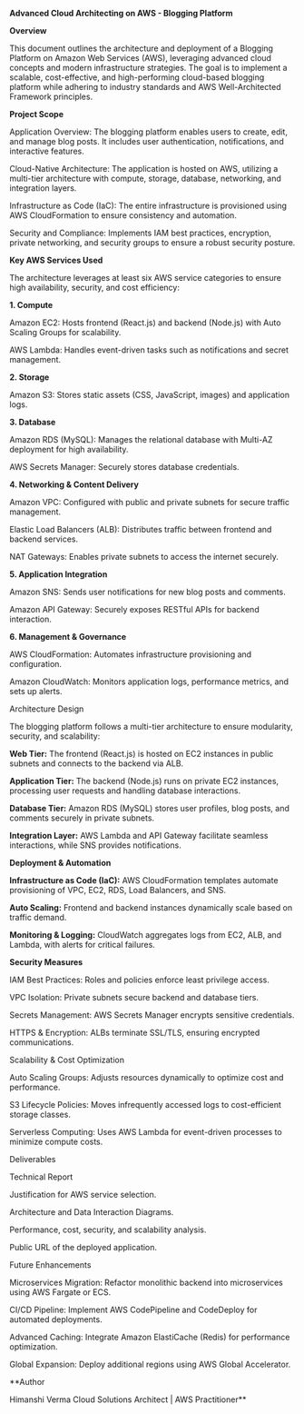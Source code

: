 **Advanced Cloud Architecting on AWS - Blogging Platform**

**Overview**

This document outlines the architecture and deployment of a Blogging Platform on Amazon Web Services (AWS), leveraging advanced cloud concepts and modern infrastructure strategies. The goal is to implement a scalable, cost-effective, and high-performing cloud-based blogging platform while adhering to industry standards and AWS Well-Architected Framework principles.

**Project Scope**

Application Overview: The blogging platform enables users to create, edit, and manage blog posts. It includes user authentication, notifications, and interactive features.

Cloud-Native Architecture: The application is hosted on AWS, utilizing a multi-tier architecture with compute, storage, database, networking, and integration layers.

Infrastructure as Code (IaC): The entire infrastructure is provisioned using AWS CloudFormation to ensure consistency and automation.

Security and Compliance: Implements IAM best practices, encryption, private networking, and security groups to ensure a robust security posture.

**Key AWS Services Used**

The architecture leverages at least six AWS service categories to ensure high availability, security, and cost efficiency:

**1. Compute**

Amazon EC2: Hosts frontend (React.js) and backend (Node.js) with Auto Scaling Groups for scalability.

AWS Lambda: Handles event-driven tasks such as notifications and secret management.

**2. Storage**

Amazon S3: Stores static assets (CSS, JavaScript, images) and application logs.

**3. Database**

Amazon RDS (MySQL): Manages the relational database with Multi-AZ deployment for high availability.

AWS Secrets Manager: Securely stores database credentials.

**4. Networking & Content Delivery**

Amazon VPC: Configured with public and private subnets for secure traffic management.

Elastic Load Balancers (ALB): Distributes traffic between frontend and backend services.

NAT Gateways: Enables private subnets to access the internet securely.

**5. Application Integration**

Amazon SNS: Sends user notifications for new blog posts and comments.

Amazon API Gateway: Securely exposes RESTful APIs for backend interaction.

**6. Management & Governance**

AWS CloudFormation: Automates infrastructure provisioning and configuration.

Amazon CloudWatch: Monitors application logs, performance metrics, and sets up alerts.

Architecture Design

The blogging platform follows a multi-tier architecture to ensure modularity, security, and scalability:

**Web Tier:** The frontend (React.js) is hosted on EC2 instances in public subnets and connects to the backend via ALB.

**Application Tier:** The backend (Node.js) runs on private EC2 instances, processing user requests and handling database interactions.

**Database Tier:** Amazon RDS (MySQL) stores user profiles, blog posts, and comments securely in private subnets.

**Integration Layer:** AWS Lambda and API Gateway facilitate seamless interactions, while SNS provides notifications.

**Deployment & Automation**

**Infrastructure as Code (IaC):** AWS CloudFormation templates automate provisioning of VPC, EC2, RDS, Load Balancers, and SNS.

**Auto Scaling:** Frontend and backend instances dynamically scale based on traffic demand.

**Monitoring & Logging:** CloudWatch aggregates logs from EC2, ALB, and Lambda, with alerts for critical failures.

**Security Measures**

IAM Best Practices: Roles and policies enforce least privilege access.

VPC Isolation: Private subnets secure backend and database tiers.

Secrets Management: AWS Secrets Manager encrypts sensitive credentials.

HTTPS & Encryption: ALBs terminate SSL/TLS, ensuring encrypted communications.

Scalability & Cost Optimization

Auto Scaling Groups: Adjusts resources dynamically to optimize cost and performance.

S3 Lifecycle Policies: Moves infrequently accessed logs to cost-efficient storage classes.

Serverless Computing: Uses AWS Lambda for event-driven processes to minimize compute costs.

Deliverables

Technical Report

Justification for AWS service selection.

Architecture and Data Interaction Diagrams.

Performance, cost, security, and scalability analysis.

Public URL of the deployed application.

Future Enhancements

Microservices Migration: Refactor monolithic backend into microservices using AWS Fargate or ECS.

CI/CD Pipeline: Implement AWS CodePipeline and CodeDeploy for automated deployments.

Advanced Caching: Integrate Amazon ElastiCache (Redis) for performance optimization.

Global Expansion: Deploy additional regions using AWS Global Accelerator.

**Author

Himanshi Verma
Cloud Solutions Architect | AWS Practitioner**
